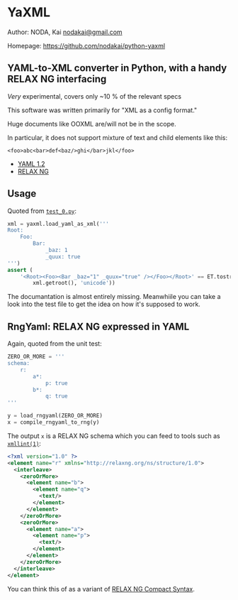 # YaXML

Author: NODA, Kai <nodakai@gmail.com>

Homepage: https://github.com/nodakai/python-yaxml

## YAML-to-XML converter in Python, with a handy RELAX NG interfacing

*Very* experimental, covers only ~10 % of the relevant specs

This software was written primarily for "XML as a config format."

Huge documents like OOXML are/will not be in the scope.

In particular, it does not support mixture of text and child elements like this:

    <foo>abc<bar>def<baz/>ghi</bar>jkl</foo>

* [YAML 1.2][yaml]
* [RELAX NG][rng]

## Usage

Quoted from [`test_0.py`](https://github.com/nodakai/python-yaxml/blob/master/yaxml/test_0.py):

```python
xml = yaxml.load_yaml_as_xml('''
Root:
    Foo:
        Bar:
            _baz: 1
            _quux: true
''')
assert (
    '<Root><Foo><Bar _baz="1" _quux="true" /></Foo></Root>' == ET.tostring(
        xml.getroot(), 'unicode'))
```

The documantation is almost entirely missing.
Meanwhiile you can take a look into the test file to get the idea on how it's supposed to work.

## RngYaml: RELAX NG expressed in YAML

Again, quoted from the unit test:

```python
ZERO_OR_MORE = '''
schema:
    r:
        a*:
            p: true
        b*:
            q: true
'''

y = load_rngyaml(ZERO_OR_MORE)
x = compile_rngyaml_to_rng(y)
```

The output `x` is a RELAX NG schema which you can feed to tools such as [`xmllint(1)`][xmllint]:

```xml
<?xml version="1.0" ?>
<element name="r" xmlns="http://relaxng.org/ns/structure/1.0">
  <interleave>
    <zeroOrMore>
      <element name="b">
        <element name="q">
          <text/>
        </element>
      </element>
    </zeroOrMore>
    <zeroOrMore>
      <element name="a">
        <element name="p">
          <text/>
        </element>
      </element>
    </zeroOrMore>
  </interleave>
</element>
```

You can think this of as a variant of [RELAX NG Compact Syntax][rnc].

[yaml]: http://yaml.org/
[rng]: http://relaxng.org/
[rnc]: http://relaxng.org/compact-tutorial.html
[xmllint]: http://xmlsoft.org/xmllint.html
